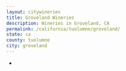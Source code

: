 ```yaml
---
layout: citywineries
title: Groveland Wineries
description: Wineries in Groveland, CA
permalink: /california/tuolumne/groveland/
state: ca
county: tuolumne
city: groveland
---
```

-

